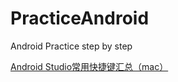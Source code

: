 # PracticeAndroid
Android Practice step by step  


[Android Studio常用快捷键汇总（mac）](https://www.cnblogs.com/meishan/p/5903477.html)


